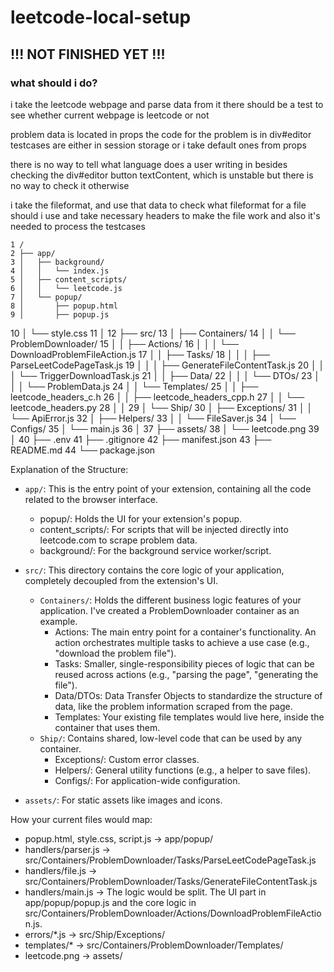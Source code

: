 # leetcode-local-setup

## !!! NOT FINISHED YET !!!

### what should i do?

i take the leetcode webpage and parse data from it
there should be a test to see whether current webpage is leetcode or not

problem data is located in props
the code for the problem is in div#editor
testcases are either in session storage or i take default ones from props

there is no way to tell what language does a user writing in
besides checking the div#editor button textContent, which is unstable
but there is no way to check it otherwise

i take the fileformat, and use that data to check what fileformat for a file should i use
and take necessary headers to make the file work
and also it's needed to process the testcases

    1 /
    2 ├── app/
    3 │   ├── background/
    4 │   │   └── index.js
    5 │   ├── content_scripts/
    6 │   │   └── leetcode.js
    7 │   └── popup/
    8 │       ├── popup.html
    9 │       ├── popup.js

10 │ └── style.css
11 │
12 ├── src/
13 │ ├── Containers/
14 │ │ └── ProblemDownloader/
15 │ │ ├── Actions/
16 │ │ │ └── DownloadProblemFileAction.js
17 │ │ ├── Tasks/
18 │ │ │ ├── ParseLeetCodePageTask.js
19 │ │ │ ├── GenerateFileContentTask.js
20 │ │ │ └── TriggerDownloadTask.js
21 │ │ ├── Data/
22 │ │ │ └── DTOs/
23 │ │ │ └── ProblemData.js
24 │ │ └── Templates/
25 │ │ ├── leetcode_headers_c.h
26 │ │ ├── leetcode_headers_cpp.h
27 │ │ └── leetcode_headers.py
28 │ │
29 │ └── Ship/
30 │ ├── Exceptions/
31 │ │ └── ApiError.js
32 │ ├── Helpers/
33 │ │ └── FileSaver.js
34 │ └── Configs/
35 │ └── main.js
36 │
37 ├── assets/
38 │ └── leetcode.png
39 │
40 ├── .env
41 ├── .gitignore
42 ├── manifest.json
43 ├── README.md
44 └── package.json

Explanation of the Structure:

- `app/`: This is the entry point of your extension, containing all the code related to the browser interface.
  - popup/: Holds the UI for your extension's popup.
  - content_scripts/: For scripts that will be injected directly into leetcode.com to scrape problem data.
  - background/: For the background service worker/script.

- `src/`: This directory contains the core logic of your application, completely decoupled from the extension's UI.
  - `Containers/`: Holds the different business logic features of your application. I've created a ProblemDownloader
    container as an example.
    - Actions: The main entry point for a container's functionality. An action orchestrates multiple tasks to
      achieve a use case (e.g., "download the problem file").
    - Tasks: Smaller, single-responsibility pieces of logic that can be reused across actions (e.g., "parsing the
      page", "generating the file").
    - Data/DTOs: Data Transfer Objects to standardize the structure of data, like the problem information scraped
      from the page.
    - Templates: Your existing file templates would live here, inside the container that uses them.
  - `Ship/`: Contains shared, low-level code that can be used by any container.
    - Exceptions/: Custom error classes.
    - Helpers/: General utility functions (e.g., a helper to save files).
    - Configs/: For application-wide configuration.

- `assets/`: For static assets like images and icons.

How your current files would map:

- popup.html, style.css, script.js -> app/popup/
- handlers/parser.js -> src/Containers/ProblemDownloader/Tasks/ParseLeetCodePageTask.js
- handlers/file.js -> src/Containers/ProblemDownloader/Tasks/GenerateFileContentTask.js
- handlers/main.js -> The logic would be split. The UI part in app/popup/popup.js and the core logic in
  src/Containers/ProblemDownloader/Actions/DownloadProblemFileAction.js.
- errors/\*.js -> src/Ship/Exceptions/
- templates/\* -> src/Containers/ProblemDownloader/Templates/
- leetcode.png -> assets/
